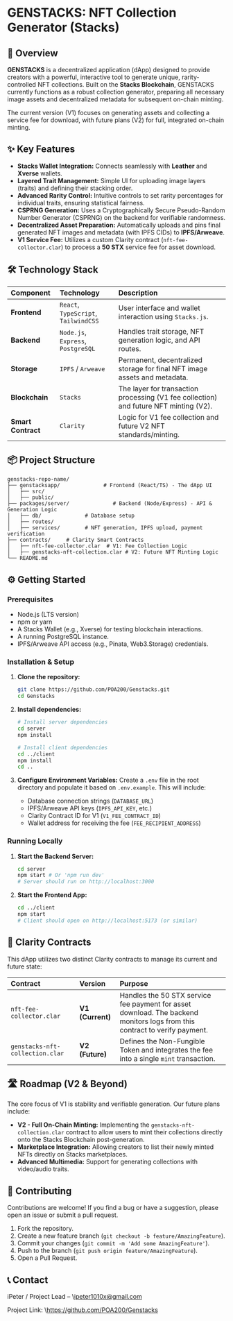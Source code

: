 # GENSTACKS: NFT Collection Generator (Stacks)

[](https://www.google.com/search?q=https://github.com/POA200/Genstacks/issues)
[](https://www.google.com/search?q=https://github.com/POA200/Genstacks/stargazers)
[](https://www.stacks.co/)

## 🚀 Overview

**GENSTACKS** is a decentralized application (dApp) designed to provide creators with a powerful, interactive tool to generate unique, rarity-controlled NFT collections. Built on the **Stacks Blockchain**, GENSTACKS currently functions as a robust collection generator, preparing all necessary image assets and decentralized metadata for subsequent on-chain minting.

The current version (V1) focuses on generating assets and collecting a service fee for download, with future plans (V2) for full, integrated on-chain minting.

## ✨ Key Features

- **Stacks Wallet Integration:** Connects seamlessly with **Leather** and **Xverse** wallets.
- **Layered Trait Management:** Simple UI for uploading image layers (traits) and defining their stacking order.
- **Advanced Rarity Control:** Intuitive controls to set rarity percentages for individual traits, ensuring statistical fairness.
- **CSPRNG Generation:** Uses a Cryptographically Secure Pseudo-Random Number Generator (CSPRNG) on the backend for verifiable randomness.
- **Decentralized Asset Preparation:** Automatically uploads and pins final generated NFT images and metadata (with IPFS CIDs) to **IPFS/Arweave**.
- **V1 Service Fee:** Utilizes a custom Clarity contract (`nft-fee-collector.clar`) to process a **50 STX** service fee for asset download.

## 🛠️ Technology Stack

| Component          | Technology                           | Description                                                                           |
| :----------------- | :----------------------------------- | :------------------------------------------------------------------------------------ |
| **Frontend**       | `React`, `TypeScript`, `TailwindCSS` | User interface and wallet interaction using `Stacks.js`.                              |
| **Backend**        | `Node.js`, `Express`, `PostgreSQL`   | Handles trait storage, NFT generation logic, and API routes.                          |
| **Storage**        | `IPFS` / `Arweave`                   | Permanent, decentralized storage for final NFT image assets and metadata.             |
| **Blockchain**     | `Stacks`                             | The layer for transaction processing (V1 fee collection) and future NFT minting (V2). |
| **Smart Contract** | `Clarity`                            | Logic for V1 fee collection and future V2 NFT standards/minting.                      |

## 📦 Project Structure

```
genstacks-repo-name/
├── genstacksapp/              # Frontend (React/TS) - The dApp UI
│   ├── src/
│   ├── public/
├── packages/server/              # Backend (Node/Express) - API & Generation Logic
│   ├── db/              # Database setup
│   ├── routes/
│   ├── services/        # NFT generation, IPFS upload, payment verification
├── contracts/     # Clarity Smart Contracts
│   ├── nft-fee-collector.clar  # V1: Fee Collection Logic
│   ├── genstacks-nft-collection.clar # V2: Future NFT Minting Logic
└── README.md
```

## ⚙️ Getting Started

### Prerequisites

- Node.js (LTS version)
- npm or yarn
- A Stacks Wallet (e.g., Xverse) for testing blockchain interactions.
- A running PostgreSQL instance.
- IPFS/Arweave API access (e.g., Pinata, Web3.Storage) credentials.

### Installation & Setup

1.  **Clone the repository:**

    ```bash
    git clone https://github.com/POA200/Genstacks.git
    cd Genstacks
    ```

2.  **Install dependencies:**

    ```bash
    # Install server dependencies
    cd server
    npm install

    # Install client dependencies
    cd ../client
    npm install
    cd ..
    ```

3.  **Configure Environment Variables:**
    Create a `.env` file in the root directory and populate it based on `.env.example`. This will include:

    - Database connection strings (`DATABASE_URL`)
    - IPFS/Arweave API keys (`IPFS_API_KEY`, etc.)
    - Clarity Contract ID for V1 (`V1_FEE_CONTRACT_ID`)
    - Wallet address for receiving the fee (`FEE_RECIPIENT_ADDRESS`)

### Running Locally

1.  **Start the Backend Server:**

    ```bash
    cd server
    npm start # Or 'npm run dev'
    # Server should run on http://localhost:3000
    ```

2.  **Start the Frontend App:**

    ```bash
    cd ../client
    npm start
    # Client should open on http://localhost:5173 (or similar)
    ```

## 📜 Clarity Contracts

This dApp utilizes two distinct Clarity contracts to manage its current and future state:

| Contract                        | Version          | Purpose                                                                                                                    |
| :------------------------------ | :--------------- | :------------------------------------------------------------------------------------------------------------------------- |
| `nft-fee-collector.clar`        | **V1 (Current)** | Handles the 50 STX service fee payment for asset download. The backend monitors logs from this contract to verify payment. |
| `genstacks-nft-collection.clar` | **V2 (Future)**  | Defines the Non-Fungible Token and integrates the fee into a single `mint` transaction.                                    |

## 🛣️ Roadmap (V2 & Beyond)

The core focus of V1 is stability and verifiable generation. Our future plans include:

- **V2 - Full On-Chain Minting:** Implementing the `genstacks-nft-collection.clar` contract to allow users to mint their collections directly onto the Stacks Blockchain post-generation.
- **Marketplace Integration:** Allowing creators to list their newly minted NFTs directly on Stacks marketplaces.
- **Advanced Multimedia:** Support for generating collections with video/audio traits.

## 🤝 Contributing

Contributions are welcome\! If you find a bug or have a suggestion, please open an issue or submit a pull request.

1.  Fork the repository.
2.  Create a new feature branch (`git checkout -b feature/AmazingFeature`).
3.  Commit your changes (`git commit -m 'Add some AmazingFeature'`).
4.  Push to the branch (`git push origin feature/AmazingFeature`).
5.  Open a Pull Request.

## 📞 Contact

iPeter / Project Lead – \ipeter1010x@gmail.com

Project Link: \https://github.com/POA200/Genstacks
